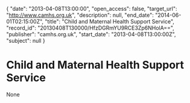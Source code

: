 {
  "date": "2013-04-08T13:00:00", 
  "open_access": false, 
  "target_url": "http://www.camhs.org.uk", 
  "description": null, 
  "end_date": "2014-06-01T02:15:00Z", 
  "title": "Child and Maternal Health Support Service", 
  "record_id": "20130408T130000/HfzDGRmYU9RCE3Zp6NHolA==", 
  "publisher": "camhs.org.uk", 
  "start_date": "2013-04-08T13:00:00Z", 
  "subject": null
}

# Child and Maternal Health Support Service

None